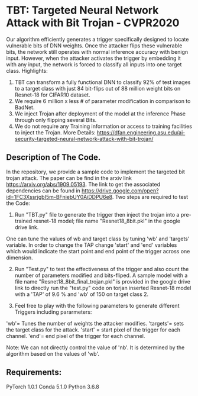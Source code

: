 #  TBT: Targeted Neural Network Attack with Bit Trojan - CVPR2020

Our algorithm efficiently generates a trigger specifically designed to locate vulnerable bits of DNN weights. 
Once the attacker flips these vulnerable bits, the network still operates with normal inference accuracy with benign input. 
However, when the attacker activates the trigger by embedding it with any input, the network is forced to classify all inputs 
into one target class. 
Highlights:
1. TBT can transform a fully functional DNN to classify 92% of test images to a target class with just 84 bit-flips out of 88 million 
weight bits on Resnet-18 for CIFAR10 dataset.
2. We require 6 million x less # of parameter modification in comparison to BadNet.
3. We inject Trojan after deployment of the model at the inference Phase through only flipping several Bits.
4. We do not require any Training information or access to training facilities to inject the Trojan.
More Details: https://dfan.engineering.asu.edu/ai-security-targeted-neural-network-attack-with-bit-trojan/


## Description of The Code.
In the repository, we provide a sample code to implement the targeted  bit trojan attack. The paper can be find in the arxiv link https://arxiv.org/abs/1909.05193. The link to get the associated dependencies can be found in https://drive.google.com/open?id=1FC3XssrjgbI5m-BFniebUY0AiDDPU6e8. Two steps are required to test the Code:

1. Run "TBT.py" file to generate the trigger then inject the trojan into a pre-trained resnet-18 model; file name "Resnet18_8bit.pkl" in the google drive link.

One can tune the values of wb and target class by tuning 'wb' and 'targets' variable. In order to change the TAP change 'start' and 'end' variables which would indicate the start point and end point of the trigger across one dimension.

2. Run "Test.py" to test the effectiveness of the trigger and also count the number of parameters modified and bits-fliped. A sample model with a file name "Resnet18_8bit_final_trojan.pkl" is provided in the google drive link to directly run the "test.py" code on torjan inserted Resnet-18 model with a 'TAP' of 9.6 % and 'wb' of 150 on target class 2.

3. Feel free to play with the following parameters to generate different Triggers including pararmeters:

'wb'= Tunes the number of weights the attacker modifies.
'targets'= sets the target class for the attack.
'start' = start pixel of the trigger for each channel.
'end'= end pixel of the trigger for each channel.

Note: We can not directly control the value of 'nb'. It is determined by the algorithm based on the values of 'wb'.

## Requirements:
PyTorch 1.0.1
Conda 5.1.0
Python 3.6.8

